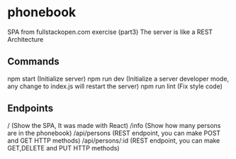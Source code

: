 # phonebook
SPA from fullstackopen.com exercise (part3)
The server is like a REST Architecture

## Commands
npm start (Initialize server)
npm run dev (Initialize a server developer mode, any change to index.js will restart the server)
npm run lint (Fix style code)

## Endpoints
/ (Show the SPA, It was made with React)
/info (Show how many persons are in the phonebook)
/api/persons (REST endpoint, you can make POST and GET HTTP methods)
/api/persons/:id (REST endpoint, you can make GET,DELETE and PUT HTTP methods)
